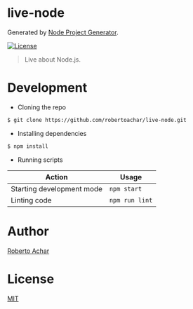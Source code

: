 # live-node

Generated by [Node Project Generator](https://github.com/robertoachar/generator-node).

[![License][license-badge]][license-url]

> Live about Node.js.

# Development

* Cloning the repo

```bash
$ git clone https://github.com/robertoachar/live-node.git
```

* Installing dependencies

```bash
$ npm install
```

* Running scripts

| Action                    | Usage          |
| ------------------------- | -------------- |
| Starting development mode | `npm start`    |
| Linting code              | `npm run lint` |

# Author

[Roberto Achar](https://twitter.com/robertoachar)

# License

[MIT](https://github.com/robertoachar/live-node/blob/master/LICENSE)

[license-badge]: https://img.shields.io/github/license/robertoachar/live-node.svg
[license-url]: https://opensource.org/licenses/MIT
